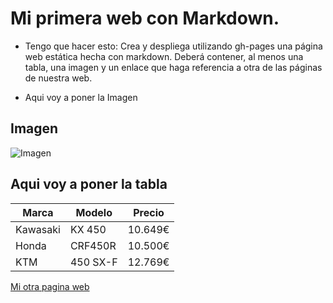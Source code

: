 # Mi primera web con Markdown.
* Tengo que hacer esto: Crea y despliega utilizando gh-pages una página web estática hecha con markdown. Deberá contener, al menos una tabla, una imagen y un enlace que haga referencia a otra de las páginas de nuestra web.

* Aqui voy a poner la Imagen

## Imagen
![Imagen](https://media.istockphoto.com/id/873012946/es/foto/motocross.jpg?s=612x612&w=0&k=20&c=2Ys88x8pmIo3EWdkegAJ0Oza-Rs4Li243hDV-UUQBAU=)

## Aqui voy a poner la tabla

| Marca       | Modelo     | Precio   |
|-------------|------------|----------|
| Kawasaki    | KX 450     | 10.649€  |
| Honda       | CRF450R    | 10.500€  |
| KTM         | 450 SX-F   | 12.769€  |

[Mi otra pagina web](mi-otra-web.md)
